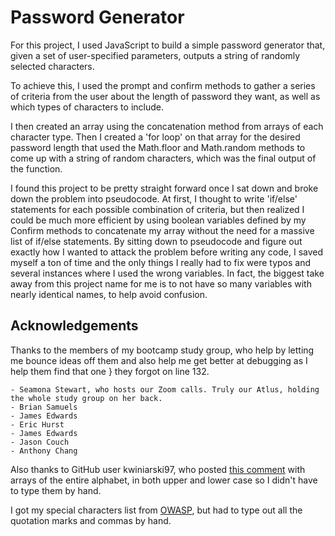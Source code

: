 # Password Generator

For this project, I used JavaScript to build a simple password generator that, given a set of user-specified parameters, outputs a string of randomly selected characters. 

To achieve this, I used the prompt and confirm methods to gather a series of criteria from the user about the length of password they want, as well as which types of characters to include. 

I then created an array using the concatenation method from arrays of each character type. Then I created a 'for loop' on that array for the desired password length that used the Math.floor and Math.random methods to come up with a string of random characters, which was the final output of the function. 

I found this project to be pretty straight forward once I sat down and broke down the problem into pseudocode. At first, I thought to write 'if/else' statements for each possible combination of criteria, but then realized I could be much more efficient by using boolean variables defined by my Confirm methods to concatenate my array without the need for a massive list of if/else statements. By sitting down to pseudocode and figure out exactly how I wanted to attack the problem before writing any code, I saved myself a ton of time and the only things I really had to fix were typos and several instances where I used the wrong variables. In fact, the biggest take away from this project name for me is to not have so many variables with nearly identical names, to help avoid confusion.

## Acknowledgements 

Thanks to the members of my bootcamp study group, who help by letting me bounce ideas off them and also help me get better at debugging as I help them find that one } they forgot on line 132. 
    
    - Seamona Stewart, who hosts our Zoom calls. Truly our Atlus, holding the whole study group on her back.
    - Brian Samuels
    - James Edwards
    - Eric Hurst
    - James Edwards
    - Jason Couch
    - Anthony Chang

Also thanks to GitHub user kwiniarski97, who posted [this comment](https://gist.github.com/bendc/1e6af8f2d8027f2965da?permalink_comment_id=2846400#gistcomment-2846400) with arrays of the entire alphabet, in both upper and lower case so I didn't have to type them by hand. 

I got my special characters list from [OWASP](https://owasp.org/www-community/password-special-characters), but had to type out all the quotation marks and commas by hand. 

